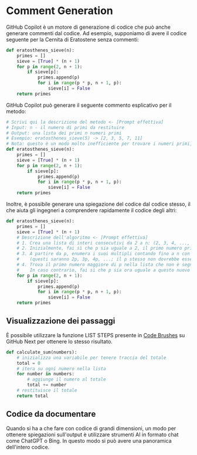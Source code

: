 # Comment Generation

GitHub Copilot è un motore di generazione di codice che può anche generare commenti dal codice. Ad esempio, supponiamo di avere il codice seguente per la Cernita di Eratostene senza commenti:

```py
def eratosthenes_sieve(n):
    primes = []
    sieve = [True] * (n + 1)
    for p in range(2, n + 1):
        if sieve[p]:
            primes.append(p)
            for i in range(p * p, n + 1, p):
                sieve[i] = False
    return primes
```

GitHub Copilot può generare il seguente commento esplicativo per il metodo:

```py
# Scrivi qui la descrizione del metodo <- [Prompt effettiva]
# Input: n - il numero di primi da restituire
# Output: una lista dei primi n numeri primi
# Esempio: eratosthenes_sieve(5) -> [2, 3, 5, 7, 11]
# Nota: questo è un modo molto inefficiente per trovare i numeri primi, ma è facile da capire
def eratosthenes_sieve(n):
    primes = []
    sieve = [True] * (n + 1)
    for p in range(2, n + 1):
        if sieve[p]:
            primes.append(p)
            for i in range(p * p, n + 1, p):
                sieve[i] = False
    return primes
```

Inoltre, è possibile generare una spiegazione del codice dal codice stesso, il che aiuta gli ingegneri a comprendere rapidamente il codice degli altri:

```py
def eratosthenes_sieve(n):
    primes = []
    sieve = [True] * (n + 1)
    # Descrizione dell'algoritmo <- [Prompt effettiva]
    # 1. Crea una lista di interi consecutivi da 2 a n: (2, 3, 4, ..., n).
    # 2. Inizialmente, fai sì che p sia uguale a 2, il primo numero primo.
    # 3. A partire da p, enumera i suoi multipli contando fino a n con incrementi di p e segnali nella lista
    #    (questi saranno 2p, 3p, 4p, ...; il p stesso non dovrebbe essere segnato).
    # 4. Trova il primo numero maggiore di p nella lista che non è segnato. Se non esiste tale numero, fermati.
    #    In caso contrario, fai sì che p sia ora uguale a questo nuovo numero (che è il prossimo numero primo), e ripeti dal passaggio 3.
    for p in range(2, n + 1):
        if sieve[p]:
            primes.append(p)
            for i in range(p * p, n + 1, p):
                sieve[i] = False
    return primes
```

## Visualizzazione dei passaggi

È possibile utilizzare la funzione LIST STEPS presente in [Code Brushes](https://githubnext.com/projects/code-brushes/) su GitHub Next per ottenere lo stesso risultato.

```py
def calculate_sum(numbers):
    # inizializza una variabile per tenere traccia del totale
    total = 0
    # itera su ogni numero nella lista
    for number in numbers:
        # aggiunge il numero al totale
        total += number
    # restituisce il totale
    return total
```

## Codice da documentare

Quando si ha a che fare con codice di grandi dimensioni, un modo per ottenere spiegazioni sull'output è utilizzare strumenti AI in formato chat come ChatGPT o Bing. In questo modo si può avere una panoramica dell'intero codice.
